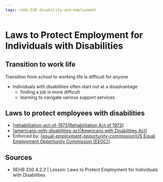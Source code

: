 ```yaml
---
tags: rehb-330 disability-and-employment
---
```


# Laws to Protect Employment for Individuals with Disabilities

## Transition to work life

Transition from school to working life is difficult for anyone

- Individuals with disabilities often start out at a disadvantage
  - finding a job is more difficult
  - learning to navigate various support services

## Laws to protect employees with disabilities

- [[rehabilitation-act-of-1973|Rehabilitation Act of 1973]]
- [[americans-with-disabilities-act|Americans with Disabilities Act]]
- Enforced by: [[equal-employment-opportunity-commission|US Equal Employment Opportunity Commission (EEOC)]]

## Sources

- REHB 330 4.2.2 | Lesson: Laws to Protect Employment for Individuals with Disabilities

[//begin]: # "Autogenerated link references for markdown compatibility"
[rehabilitation-act-of-1973|Rehabilitation Act of 1973]: rehabilitation-act-of-1973 "Rehabilitation Act of 1973"
[americans-with-disabilities-act|Americans with Disabilities Act]: americans-with-disabilities-act "Americans with Disabilities Act"
[equal-employment-opportunity-commission|US Equal Employment Opportunity Commission (EEOC)]: equal-employment-opportunity-commission "Equal Employment Opportunity Commission"
[//end]: # "Autogenerated link references"
